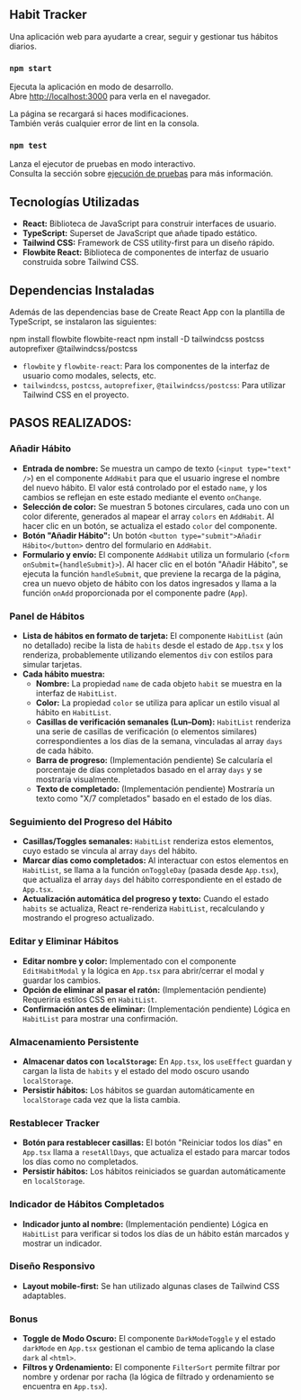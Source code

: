 ## Habit Tracker

Una aplicación web para ayudarte a crear, seguir y gestionar tus hábitos diarios.

### `npm start`

Ejecuta la aplicación en modo de desarrollo.\
Abre [http://localhost:3000](http://localhost:3000) para verla en el navegador.

La página se recargará si haces modificaciones.\
También verás cualquier error de lint en la consola.

### `npm test`

Lanza el ejecutor de pruebas en modo interactivo.\
Consulta la sección sobre [ejecución de pruebas](https://facebook.github.io/create-react-app/docs/running-tests) para más información.

## Tecnologías Utilizadas

* **React:** Biblioteca de JavaScript para construir interfaces de usuario.
* **TypeScript:** Superset de JavaScript que añade tipado estático.
* **Tailwind CSS:** Framework de CSS utility-first para un diseño rápido.
* **Flowbite React:** Biblioteca de componentes de interfaz de usuario construida sobre Tailwind CSS.

## Dependencias Instaladas

Además de las dependencias base de Create React App con la plantilla de TypeScript, se instalaron las siguientes:

npm install flowbite flowbite-react
npm install -D tailwindcss postcss autoprefixer @tailwindcss/postcss


* `flowbite` y `flowbite-react`: Para los componentes de la interfaz de usuario como modales, selects, etc.
* `tailwindcss`, `postcss`, `autoprefixer`, `@tailwindcss/postcss`: Para utilizar Tailwind CSS en el proyecto.

## PASOS REALIZADOS:

### Añadir Hábito

* **Entrada de nombre:** Se muestra un campo de texto (`<input type="text" />`) en el componente `AddHabit` para que el usuario ingrese el nombre del nuevo hábito. El valor está controlado por el estado `name`, y los cambios se reflejan en este estado mediante el evento `onChange`.
* **Selección de color:** Se muestran 5 botones circulares, cada uno con un color diferente, generados al mapear el array `colors` en `AddHabit`. Al hacer clic en un botón, se actualiza el estado `color` del componente.
* **Botón "Añadir Hábito":** Un botón `<button type="submit">Añadir Hábito</button>` dentro del formulario en `AddHabit`.
* **Formulario y envío:** El componente `AddHabit` utiliza un formulario (`<form onSubmit={handleSubmit}>`). Al hacer clic en el botón "Añadir Hábito", se ejecuta la función `handleSubmit`, que previene la recarga de la página, crea un nuevo objeto de hábito con los datos ingresados y llama a la función `onAdd` proporcionada por el componente padre (`App`).

### Panel de Hábitos

* **Lista de hábitos en formato de tarjeta:** El componente `HabitList` (aún no detallado) recibe la lista de `habits` desde el estado de `App.tsx` y los renderiza, probablemente utilizando elementos `div` con estilos para simular tarjetas.
* **Cada hábito muestra:**
    * **Nombre:** La propiedad `name` de cada objeto `habit` se muestra en la interfaz de `HabitList`.
    * **Color:** La propiedad `color` se utiliza para aplicar un estilo visual al hábito en `HabitList`.
    * **Casillas de verificación semanales (Lun–Dom):** `HabitList` renderiza una serie de casillas de verificación (o elementos similares) correspondientes a los días de la semana, vinculadas al array `days` de cada hábito.
    * **Barra de progreso:** (Implementación pendiente) Se calcularía el porcentaje de días completados basado en el array `days` y se mostraría visualmente.
    * **Texto de completado:** (Implementación pendiente) Mostraría un texto como "X/7 completados" basado en el estado de los días.

### Seguimiento del Progreso del Hábito

* **Casillas/Toggles semanales:** `HabitList` renderiza estos elementos, cuyo estado se vincula al array `days` del hábito.
* **Marcar días como completados:** Al interactuar con estos elementos en `HabitList`, se llama a la función `onToggleDay` (pasada desde `App.tsx`), que actualiza el array `days` del hábito correspondiente en el estado de `App.tsx`.
* **Actualización automática del progreso y texto:** Cuando el estado `habits` se actualiza, React re-renderiza `HabitList`, recalculando y mostrando el progreso actualizado.

### Editar y Eliminar Hábitos

* **Editar nombre y color:** Implementado con el componente `EditHabitModal` y la lógica en `App.tsx` para abrir/cerrar el modal y guardar los cambios.
* **Opción de eliminar al pasar el ratón:** (Implementación pendiente) Requeriría estilos CSS en `HabitList`.
* **Confirmación antes de eliminar:** (Implementación pendiente) Lógica en `HabitList` para mostrar una confirmación.

### Almacenamiento Persistente

* **Almacenar datos con `localStorage`:** En `App.tsx`, los `useEffect` guardan y cargan la lista de `habits` y el estado del modo oscuro usando `localStorage`.
* **Persistir hábitos:** Los hábitos se guardan automáticamente en `localStorage` cada vez que la lista cambia.

### Restablecer Tracker

* **Botón para restablecer casillas:** El botón "Reiniciar todos los días" en `App.tsx` llama a `resetAllDays`, que actualiza el estado para marcar todos los días como no completados.
* **Persistir hábitos:** Los hábitos reiniciados se guardan automáticamente en `localStorage`.

### Indicador de Hábitos Completados

* **Indicador junto al nombre:** (Implementación pendiente) Lógica en `HabitList` para verificar si todos los días de un hábito están marcados y mostrar un indicador.

### Diseño Responsivo

* **Layout mobile-first:** Se han utilizado algunas clases de Tailwind CSS adaptables.

### Bonus

* **Toggle de Modo Oscuro:** El componente `DarkModeToggle` y el estado `darkMode` en `App.tsx` gestionan el cambio de tema aplicando la clase `dark` al `<html>`.
* **Filtros y Ordenamiento:** El componente `FilterSort` permite filtrar por nombre y ordenar por racha (la lógica de filtrado y ordenamiento se encuentra en `App.tsx`).
